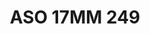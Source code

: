 ---
title: ASO 17MM 249
date: 
draft: false

# descripcion
description : Anillo de plata 925.

materials: Plata 964

color: 

dimensions: 17mm diámetro

code: 05-23-1638

type: "Anillos"

categories: []

price: $10.060,00

price_eftvo: $8.550,00

# Images
# first image will be shown in the product page
images:
  # - image: "images/path_to_image"
  # La ubicacion de las imagenes es imagenes/Anillos/Anillos.Solo Plata/05-23-1638-aso-17mm-249
  - image: "./images/anillos/solo_plata/05-23-1638-aso-17mm-249.jpg"
---